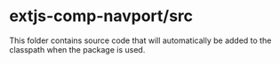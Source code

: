 # extjs-comp-navport/src

This folder contains source code that will automatically be added to the classpath when
the package is used.
